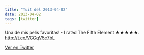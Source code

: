 ```yaml
---
title: "Tuit del 2013-04-02"
date: 2013-04-02
tags: [twitter]
---
```


Una de mis pelis favoritas! - I rated The Fifth Element ★★★★★. http://t.co/VCGqV5c7bL



[Ver en Twitter](https://twitter.com/i/web/status/319231302819774466)
